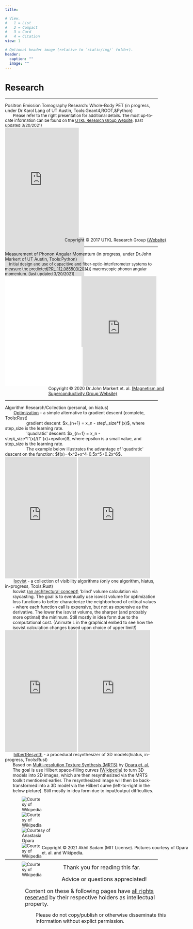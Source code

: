 ```yaml
---
title: 

# View.
#   1 = List
#   2 = Compact
#   3 = Card
#   4 = Citation
view: 1

# Optional header image (relative to `static/img/` folder).
header:
  caption: ""
  image: ""
---
```

<script defer src="../../js/scrollMain.js"></script>
<script type="text/javascript"
  src="https://cdn.mathjax.org/mathjax/latest/MathJax.js?config=TeX-AMS-MML_HTMLorMML">
</script>
<h1>Research</h1>
<hr class="nomargins"/>
<div class="utkl hblur wdmargin">
<div class="text bold">
Positron Emission Tomography Research: Whole-Body PET <note class="notet">(in progress, under Dr.Karol Lang of UT Austin, Tools:Geant4,ROOT,&Python)</note>
 <div style="font-size:small;">&emsp;&emsp;Please refer to the right presentation for additional details. The most up-to-date information can be found on the <a href="http://www.hep.utexas.edu/utkl/index.html">UTKL Research Group Website</a></note>. <note class="notet">(last updated 3/20/2021)</note></div>
 <div width="100%" style="height:360px;">
   <iframe loading="lazy" class="rhalign" src="https://onedrive.live.com/embed?cid=A7FD52E0996F5531&amp;resid=A7FD52E0996F5531%2119146&amp;authkey=AA4JA7wWT28YLF4&amp;em=2&amp;wdAr=1.7777777777777777" width="48.3%" height="100%" frameborder="0">This is an embedded <a target="_blank" href="https://office.com">Microsoft Office</a> presentation, powered by <a target="_blank" href="https://office.com/webapps">Office</a>.</iframe>
   <iframe loading="lazy" class="rhalign" width="51.7%" height="100%" src="https://www.youtube.com/embed/4XN8zhHNFVQ" title="YouTube video player" frameborder="0" allow="accelerometer; autoplay; clipboard-write; encrypted-media; gyroscope; picture-in-picture" allowfullscreen></iframe>
 </div>
 <note class="notet" style="position:relative; left: 39%;margin:0 auto;">Copyright © 2017 UTKL Research Group <a href="http://www.hep.utexas.edu/utkl/index.html">(Website)</a></note>
</div>
</div>
<hr class="nomargins"/>
<div class="utm hblur wdmargin">
<div class="text bold">
Measurement of Phonon Angular Momentum <note class="notet">(in progress, under Dr.John Markert of UT Austin, Tools:Python)</note>
 <div style="font-size:small;">&emsp;Initial design and use of capacitive and fiber-optic-interferometer systems to measure the predicted[<a href="http://www.cqtes.cn/oldweb/publications/2014-PhysRevLett.112.085503.pdf">PRL 112,085503(2014)</a>] macroscopic phonon angular momentum. <note class="notet">(last updated 3/20/2021)</note></div>
 <div width="100%" style="height:360px;">
   <iframe loading="lazy" class="halign" src="PhononMomentum/NIU.pdf" style="width:50%; height:100%;" frameborder="0"></iframe>
   <iframe loading="lazy" src="https://onedrive.live.com/embed?cid=A7FD52E0996F5531&amp;resid=A7FD52E0996F5531%2119149&amp;authkey=ANx3Seg9pohvF2c&amp;em=2&amp;wdAr=1.7777777777777777" width="48.3%" height="100%" frameborder="0">This is an embedded <a target="_blank" href="https://office.com">Microsoft Office</a> presentation, powered by <a target="_blank" href="https://office.com/webapps">Office</a>.</iframe>
 </div>
 <note class="notet" style="position:relative; left: 28.3%;margin:0 auto;">Copyright © 2020 Dr.John Markert et. al. <a href="https://web2.ph.utexas.edu/~markweb/">(Magnetism and Superconductivity Group Website)</a></note>
</div>
</div>
<hr class="nomargins" />
<div class="algor hblur wdmargin">
<div class="text bold">
Algorithm Research/Collection (personal, on hiatus)
<div>&emsp;&emsp;<a href="https://github.com/akhilsadam/Optimization">Optimization</a>  - a simple alternative to gradient descent <note class="notet">(complete, Tools:Rust)</note><br></div>
<note class="notet">
<div>&emsp;&emsp;&emsp;&emsp;&emsp;gradient descent: $x_{n+1} = x_n - step\_size*f'(x)$, where step_size is the learning rate.<br></div>
<div>&emsp;&emsp;&emsp;&emsp;&emsp;'quadratic' descent: $x_{n+1} = x_n - step\_size*f'(x)/(f''(x)+epsilon)$, where epsilon is a small value, and step_size is the learning rate.<br></div>
<div>&emsp;&emsp;&emsp;&emsp;&emsp;The example below illustrates the advantage of 'quadratic' descent on the function: $f(x)=4x^2+x^4-0.5x^5+0.2x^6$.<br></div>
</note>
<div style="height:400px;style="position:relative; left: 10%;">
  <iframe loading="lazy" class="rhalign" src="https://www.desmos.com/calculator/33cmxyur7j" width="47%" frameborder="0" style="min-height:400px"></iframe>
  <iframe loading="lazy" class="rhalign" src="https://play.rust-lang.org/?version=stable&mode=release&edition=2018&gist=bc0eaa7a5880ada4b7d72f696c0951ed" frameborder="0" style="width:47%; height:100%;"></iframe>
</div>
<div>&emsp;&emsp;<a href="https://github.com/akhilsadam/Isovist">Isovist</a>  -  a collection of visibility algorithms <note class="notet">(only one algorithm, hiatus, in-progress, Tools:Rust)</note><br></div>
<note class="notet">
<div style="position:relative; left: 5%; width:95%;">Isovist <a href="https://en.wikipedia.org/wiki/Isovist">(an architectural concept)</a> 'blind' volume calculation via raycasting. The goal is to eventually use isovist volume for optimization loss functions to better characterize the neighborhood of critical values - where each function call is expensive, but not as expensive as the derivative. The lower the isovist volume, the sharper (and probably more optimal) the minimum. Still mostly in idea form due to the computational cost. (Animate L in the graphical embed to see how the isovist calculation changes based upon choice of upper limit!)<br></div>
</note>
<div style="height:400px;style="position:relative; left: 10%;">
  <iframe loading="lazy" class="rhalign" src="https://www.desmos.com/calculator/q0p8yofs9p" width="47%" frameborder="0" style="min-height:400px"></iframe>
  <iframe loading="lazy" class="rhalign" src="https://play.rust-lang.org/?version=stable&mode=release&edition=2018&gist=e24578be1b8dcb6fd92e31cb37a98c0f" frameborder="0" style="width:47%; height:100%;"></iframe>
</div>
<div>&emsp;&emsp;<a href="https://github.com/akhilsadam/hilbertResynth">hilbertResynth</a>  - a procedural resynthesizer of 3D models<note class="notet">(hiatus, in-progress, Tools:Rust)</note><br></div>
<note class="notet">
<div style="position:relative; left: 5%; width:95%;">Based on <a href="https://github.com/anopara/multi-resolution-texture-synthesis">Multi-resolution Texture Synthesis (MRTS)</a> by <a href="https://github.com/anopara">Opara et. al.</a> The goal is use Hilbert space-filling curves <a href="https://en.wikipedia.org/wiki/Hilbert_curve">(Wikipedia)</a> to turn 3D models into 2D images, which are then resynthesized via the MRTS toolkit mentioned earlier. The resynthesized image will then be back-transformed into a 3D model via the Hilbert curve (left-to-right in the below picture). Still mostly in idea form due to input/output difficulties.<br></div>
</note>
<div style="position:relative;width:90%;height:170px;left:11%;">
  <div class="halign" style="position:relative;width:15%;">
    <img loading="lazy" style="position:relative;margin:0 0;margin-top:15%;" src="https://upload.wikimedia.org/wikipedia/commons/thumb/5/5f/Utah_teapot_simple_2.png/1200px-Utah_teapot_simple_2.png" alt="Courtesy of Wikipedia"></img>
  </div>
  <div class="halign" style="position:relative;width:15%;">
    <img loading="lazy" style="position:relative;margin:0 0;" src="https://upload.wikimedia.org/wikipedia/commons/1/13/Hilbert3d-step3.png" alt="Courtesy of Wikipedia"></img>
  </div>
  <div class="halign" style="width:22%;">
    <img loading="lazy" style="position:relative; margin:0 0;margin-top:0.5%;" src="https://github.com/anopara/multi-resolution-texture-synthesis/raw/master/TextureSynthesis_6.gif" alt="Courtesy of Anastasia Opara"></img>
  </div>
  <div class="halign" style="width:15%;">
  <img loading="lazy" style="position:relative;margin:0 0;" src="https://upload.wikimedia.org/wikipedia/commons/1/13/Hilbert3d-step3.png" alt="Courtesy of Wikipedia"></img>
  </div>
  <div class="halign" style="position:relative;width:15%;">
    <img loading="lazy" style="position:relative;margin:0 0;margin-top:15%;" src="https://upload.wikimedia.org/wikipedia/commons/thumb/5/5f/Utah_teapot_simple_2.png/1200px-Utah_teapot_simple_2.png" alt="Courtesy of Wikipedia"></img>
  </div>
</div>
<note class="notet" style="position:relative; left: 24.0%;margin:0 auto;">Copyright © 2021 Akhil Sadam (MIT License). Pictures courtesy of Opara et. al. and Wikipedia.</a></note>
</div>
</div>
<hr/>
<p class="text hc" style="position:relative; left: 38%; width: 100%;font-size:large;margin:0 auto;">Thank you for reading this far.</p>
<p class="text hc" style="position:relative; left: 37%; width: 100%;font-size:large;">Advice or questions appreciated!</p>
<p class="text hc" style="position:relative; left: 13%; width: 100%;font-size:large;margin:0 auto;">Content on these & following pages have <u>all rights reserved</u> by their respective holders as intellectual property.</p>
<p class="text hc" style="position:relative; left: 20%; width: 100%;font-size:medium;">Please do not copy/publish or otherwise disseminate this information without explict permission.</p>
</div>
